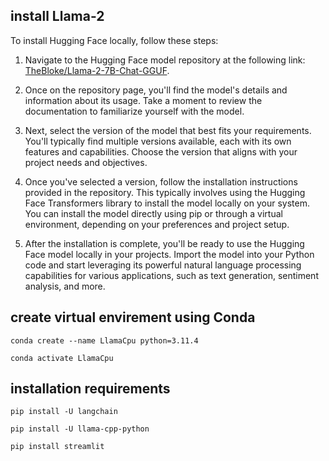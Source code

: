 ## install Llama-2
To install Hugging Face locally, follow these steps:

1. Navigate to the Hugging Face model repository at the following link: [TheBloke/Llama-2-7B-Chat-GGUF](https://huggingface.co/TheBloke/Llama-2-7B-Chat-GGUF#llama-2-7b-chat---gguf).

2. Once on the repository page, you'll find the model's details and information about its usage. Take a moment to review the documentation to familiarize yourself with the model.

3. Next, select the version of the model that best fits your requirements. You'll typically find multiple versions available, each with its own features and capabilities. Choose the version that aligns with your project needs and objectives.

4. Once you've selected a version, follow the installation instructions provided in the repository. This typically involves using the Hugging Face Transformers library to install the model locally on your system. You can install the model directly using pip or through a virtual environment, depending on your preferences and project setup.

5. After the installation is complete, you'll be ready to use the Hugging Face model locally in your projects. Import the model into your Python code and start leveraging its powerful natural language processing capabilities for various applications, such as text generation, sentiment analysis, and more.

## create virtual envirement using Conda

```conda create --name LlamaCpu python=3.11.4```<br>

```conda activate LlamaCpu```

## installation requirements

```pip install -U langchain```<br>

```pip install -U llama-cpp-python``` <br>

```pip install streamlit```
